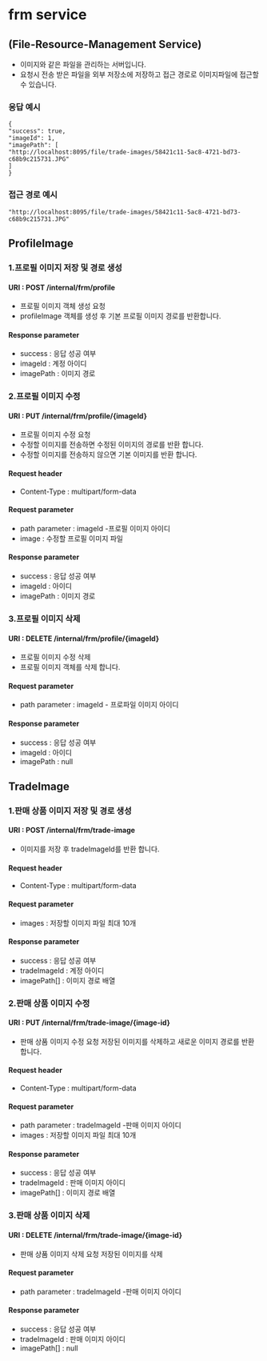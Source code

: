 # frm service

## (File-Resource-Management Service)
- 이미지와 같은 파일을 관리하는 서버입니다. 
- 요청시 전송 받은 파일을 외부 저장소에 저장하고 접근 경로로 이미지파일에 접근할 수 있습니다.

### 응답 예시  
    {
    "success": true,
    "imageId": 1,
    "imagePath": [
    "http://localhost:8095/file/trade-images/58421c11-5ac8-4721-bd73-c68b9c215731.JPG"
    ]
    }
### 접근 경로 예시 
    "http://localhost:8095/file/trade-images/58421c11-5ac8-4721-bd73-c68b9c215731.JPG"

## ProfileImage

### 1.프로필 이미지 저장 및 경로 생성

#### URI : POST /internal/frm/profile
- 프로필 이미지 객체 생성 요청 
- profileImage 객체를 생성 후 기본 프로필 이미지 경로를 반환합니다.


#### Response parameter
- success : 응답 성공 여부
- imageId : 계정 아이디
- imagePath : 이미지 경로

### 2.프로필 이미지 수정

#### URI : PUT /internal/frm/profile/{imageId}
- 프로필 이미지 수정 요청
- 수정할 이미지를 전송하면 수정된 이미지의 경로를 반환 합니다.
- 수정할 이미지를 전송하지 않으면 기본 이미지를 반환 합니다.

#### Request header
- Content-Type : multipart/form-data

#### Request parameter
- path parameter : imageId -프로필 이미지 아이디
- image :  수정할 프로필 이미지 파일

#### Response parameter
- success : 응답 성공 여부
- imageId :  아이디
- imagePath : 이미지 경로

### 3.프로필 이미지 삭제

#### URI : DELETE /internal/frm/profile/{imageId}
- 프로필 이미지 수정 삭제
- 프로필 이미지 객체를 삭제 합니다.

#### Request parameter
- path parameter : imageId - 프로파일 이미지 아이디

#### Response parameter
- success : 응답 성공 여부
- imageId : 아이디 
- imagePath : null

## TradeImage

### 1.판매 상품 이미지 저장 및 경로 생성

#### URI : POST /internal/frm/trade-image
- 이미지를 저장 후 tradeImageId를 반환 합니다.

#### Request header
- Content-Type : multipart/form-data

#### Request parameter
- images : 저장할 이미지 파일 최대 10개 
#### Response parameter
- success : 응답 성공 여부
- tradeImageId : 계정 아이디
- imagePath[] : 이미지 경로 배열

### 2.판매 상품 이미지 수정

#### URI : PUT /internal/frm/trade-image/{image-id}
- 판매 상품 이미지 수정 요청 저장된 이미지를 삭제하고 새로운 이미지 경로를 반환합니다.

#### Request header
- Content-Type : multipart/form-data

#### Request parameter
- path parameter : tradeImageId -판매 이미지 아이디
- images : 저장할 이미지 파일 최대 10개
#### Response parameter
- success : 응답 성공 여부
- tradeImageId : 판매 이미지 아이디
- imagePath[] : 이미지 경로 배열

### 3.판매 상품 이미지 삭제

#### URI : DELETE /internal/frm/trade-image/{image-id}
- 판매 상품 이미지 삭제 요청 저장된 이미지를 삭제

#### Request parameter
- path parameter : tradeImageId -판매 이미지 아이디

#### Response parameter
- success : 응답 성공 여부
- tradeImageId : 판매 이미지 아이디
- imagePath[] : null